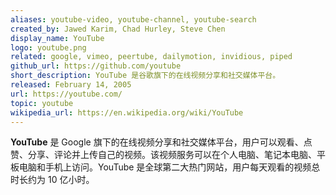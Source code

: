 ```yaml
---
aliases: youtube-video, youtube-channel, youtube-search
created_by: Jawed Karim, Chad Hurley, Steve Chen
display_name: YouTube
logo: youtube.png
related: google, vimeo, peertube, dailymotion, invidious, piped
github_url: https://github.com/youtube
short_description: YouTube 是谷歌旗下的在线视频分享和社交媒体平台。
released: February 14, 2005
url: https://youtube.com/
topic: youtube
wikipedia_url: https://en.wikipedia.org/wiki/YouTube
---
```

**YouTube** 是 Google 旗下的在线视频分享和社交媒体平台，用户可以观看、点赞、分享、评论并上传自己的视频。该视频服务可以在个人电脑、笔记本电脑、平板电脑和手机上访问。YouTube 是全球第二大热门网站，用户每天观看的视频总时长约为 10 亿小时。